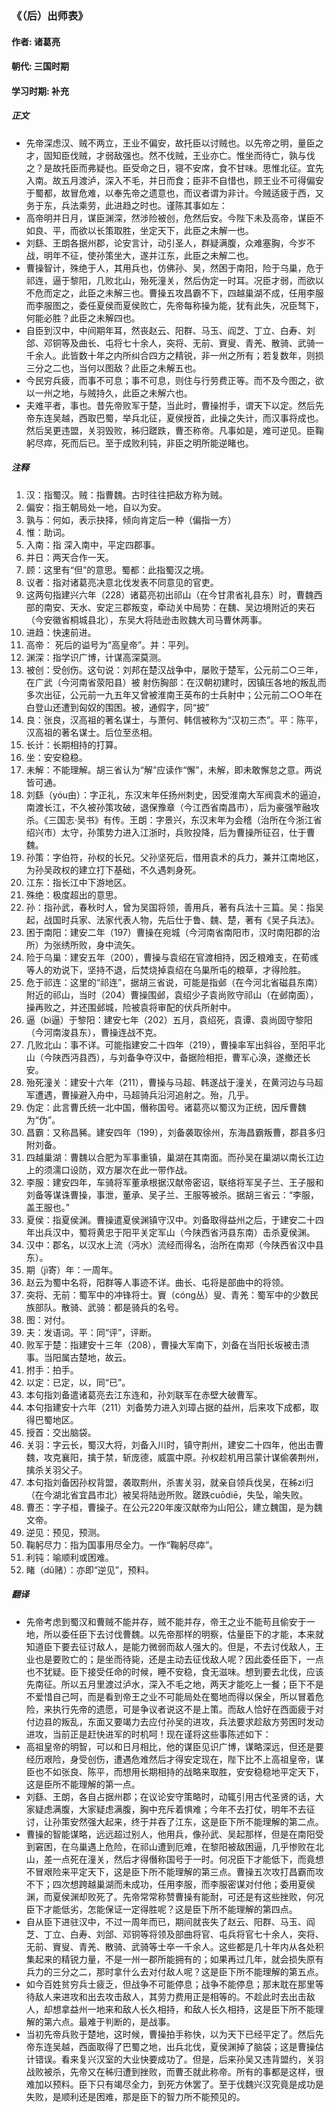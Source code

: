 ### 《（后）出师表》

#### 作者: 诸葛亮 

#### 朝代: 三国时期

#### 学习时期: 补充

##### **正文**

- 先帝深虑汉、贼不两立，王业不偏安，故托臣以讨贼也。以先帝之明，量臣之才，固知臣伐贼，才弱敌强也。然不伐贼，王业亦亡。惟坐而待亡，孰与伐之？是故托臣而弗疑也。臣受命之日，寝不安席，食不甘味。思惟北征。宜先入南。故五月渡泸，深入不毛，并日而食；臣非不自惜也，顾王业不可得偏安于蜀都，故冒危难，以奉先帝之遗意也，而议者谓为非计。今贼适疲于西，又务于东，兵法乘劳，此进趋之时也。谨陈其事如左：
- 高帝明并日月，谋臣渊深，然涉险被创，危然后安。今陛下未及高帝，谋臣不如良、平，而欲以长策取胜，坐定天下，此臣之未解一也。
- 刘繇、王朗各据州郡，论安言计，动引圣人，群疑满腹，众难塞胸，今岁不战，明年不征，使孙策坐大，遂并江东，此臣之未解二也。
- 曹操智计，殊绝于人，其用兵也，仿佛孙、吴，然困于南阳，险于乌巢，危于祁连，逼于黎阳，几败北山，殆死潼关，然后伪定一时耳。况臣才弱，而欲以不危而定之，此臣之未解三也。曹操五攻昌霸不下，四越巢湖不成，任用李服而李服图之，委任夏侯而夏侯败亡，先帝每称操为能，犹有此失，况臣驽下，何能必胜？此臣之未解四也。
- 自臣到汉中，中间期年耳，然丧赵云、阳群、马玉、阎芝、丁立、白寿、刘郃、邓铜等及曲长、屯将七十余人，突将、无前、賨叟、青羌、散骑、武骑一千余人。此皆数十年之内所纠合四方之精锐，非一州之所有；若复数年，则损三分之二也，当何以图敌？此臣之未解五也。
- 今民穷兵疲，而事不可息；事不可息，则住与行劳费正等。而不及今图之，欲以一州之地，与贼持久，此臣之未解六也。
- 夫难平者，事也。昔先帝败军于楚，当此时，曹操拊手，谓天下以定。然后先帝东连吴越，西取巴蜀，举兵北征，夏侯授首，此操之失计，而汉事将成也。然后吴更违盟，关羽毁败，秭归蹉跌，曹丕称帝。凡事如是，难可逆见。臣鞠躬尽瘁，死而后已。至于成败利钝，非臣之明所能逆睹也。

##### **注释**

1. 汉：指蜀汉。贼：指曹魏。古时往往把敌方称为贼。
2. 偏安：指王朝局处一地，自以为安。
3. 孰与：何如，表示抉择，倾向肯定后一种（偏指一方）
4. 惟：助词。
5. 入南：指 深入南中，平定四郡事。
6. 并日：两天合作一天。
7. 顾：这里有“但”的意思。蜀都：此指蜀汉之境。
8. 议者：指对诸葛亮决意北伐发表不同意见的官吏。
9. 这两句指建兴六年（228）诸葛亮初出祁山（在今甘肃省礼县东）时，曹魏西部的南安、天水、安定三郡叛变，牵动关中局势：在魏、吴边境附近的夹石（今安徽省桐城县北），东吴大将陆逊击败魏大司马曹休两事。
10. 进趋：快速前进。
11. 高帝： 死后的谥号为“高皇帝”。并：平列。
12. 渊深：指学识广博，计谋高深莫测。
13. 被创：受创伤。这句说：刘邦在楚汉战争中，屡败于楚军，公元前二○三年，在广武（今河南省荥阳县）被 射伤胸部：在汉朝初建时，因镇压各地的叛乱而多次出征，公元前一九五年又曾被淮南王英布的士兵射中；公元前二○○年在白登山还遭到匈奴的围困。被，通假字，同“披”
14. 良：张良，汉高祖的著名谋士，与萧何、韩信被称为“汉初三杰”。平：陈平，汉高祖的著名谋士。后位至丞相。
15. 长计：长期相持的打算。
16. 坐：安安稳稳。
17. 未解：不能理解。胡三省认为“解”应读作“懈”，未解，即未敢懈怠之意。两说皆可通。
18. 刘繇（yóu由）：字正礼，东汉末年任扬州刺史，因受淮南大军阀袁术的逼迫，南渡长江，不久被孙策攻破，退保豫章（今江西省南昌市），后为豪强笮融攻杀。《三国志·吴书》有传。王朗：字景兴，东汉末年为会稽（治所在今浙江省绍兴市）太守，孙策势力进入江浙时，兵败投降，后为曹操所征召，仕于曹魏。
19. 孙策：字伯符，孙权的长兄。父孙坚死后，借用袁术的兵力，兼并江南地区，为孙吴政权的建立打下基础，不久遇刺身死。
20. 江东：指长江中下游地区。
21. 殊绝：极度超出的意思。
22. 孙：指孙武，春秋时人，曾为吴国将领，善用兵，著有兵法十三篇。吴：指吴起，战国时兵家、法家代表人物，先后仕于鲁、魏、楚，著有《吴子兵法》。
23. 困于南阳：建安二年（197）曹操在宛城（今河南省南阳市，汉时南阳郡的治所）为张绣所败，身中流矢。
24. 险于乌巢：建安五年（200），曹操与袁绍在官渡相持，因乏粮难支，在荀彧等人的劝说下，坚持不退，后焚烧掉袁绍在乌巢所屯的粮草，才得险胜。
25. 危于祁连：这里的“祁连”，据胡三省说，可能是指邺（在今河北省磁县东南）附近的祁山，当时（204）曹操围邺，袁绍少子袁尚败守祁山（在邺南面），操再败之，并还围邺城，险被袁将审配的伏兵所射中。
26. 逼（bì逼）于黎阳：建安七年（202）五月，袁绍死，袁谭、袁尚固守黎阳（今河南浚县东），曹操连战不克。
27. 几败北山：事不详。可能指建安二十四年（219），曹操率军出斜谷，至阳平北山（今陕西沔县西），与刘备争夺汉中，备据险相拒，曹军心涣，遂撤还长安。
28. 殆死潼关：建安十六年（211），曹操与马超、韩遂战于潼关，在黄河边与马超军遭遇，曹操避入舟中，马超骑兵沿河追射之。殆，几乎。
29. 伪定：此言曹氏统一北中国，僭称国号。诸葛亮以蜀汉为正统，因斥曹魏为“伪”。
30. 昌霸：又称昌豨。建安四年（199），刘备袭取徐州，东海昌霸叛曹，郡县多归附刘备。
31. 四越巢湖：曹魏以合肥为军事重镇，巢湖在其南面。而孙吴在巢湖以南长江边上的须濡口设防，双方屡次在此一带作战。
32. 李服：建安四年，车骑将军董承根据汉献帝密诏，联络将军吴子兰、王子服和刘备等谋诛曹操，事泄，董承、吴子兰、王服等被杀。据胡三省云：“李服，盖王服也。”
33. 夏侯：指夏侯渊。曹操遣夏侯渊镇守汉中。刘备取得益州之后，于建安二十四年出兵汉中，蜀将黄忠于阳平关定军山（今陕西省沔县东南）击杀夏侯渊。
34. 汉中：郡名，以汉水上流（沔水）流经而得名，治所在南郑（今陕西省汉中县东）。
35. 期（jì寄）年：一周年。
36. 赵云为蜀中名将，阳群等人事迹不详。曲长、屯将是部曲中的将领。
37. 突将、无前：蜀军中的冲锋将士。賨（cóng丛）叟、青羌：蜀军中的少数民族部队。散骑、武骑：都是骑兵的名号。
38. 图：对付。
39. 夫：发语词。平：同“评”，评断。
40. 败军于楚：指建安十三年（208），曹操大军南下，刘备在当阳长坂被击溃事。当阳属古楚地，故云。
41. 拊手：拍手。
42. 以定：已定，以，同“已”。
43. 本句指刘备遣诸葛亮去江东连和，孙刘联军在赤壁大破曹军。
44. 本句指建安十六年（211）刘备势力进入刘璋占据的益州，后来攻下成都，取得巴蜀地区。
45. 授首：交出脑袋。
46. 关羽：字云长，蜀汉大将，刘备入川时，镇守荆州，建安二十四年，他出击曹魏，攻克襄阳，擒于禁，斩庞德，威震中原。孙权趁机用吕蒙计谋偷袭荆州，擒杀关羽父子。
47. 本句指刘备因孙权背盟，袭取荆州，杀害关羽，就亲自领兵伐吴，在秭zi归（在今湖北省宜昌市北）被吴将陆逊所败。蹉跌cuōdiē，失坠，喻失败。
48. 曹丕：字子桓，曹操子。在公元220年废汉献帝为山阳公，建立魏国，是为魏文帝。
49. 逆见：预见，预测。
50. 鞠躬尽力：指为国事用尽全力。一作“鞠躬尽瘁”。
51. 利钝：喻顺利或困难。
52. 睹（dǔ赌）：亦即“逆见”，预料。

##### **翻译**

- 先帝考虑到蜀汉和曹贼不能并存，贼不能并存，帝王之业不能苟且偷安于一地，所以委任臣下去讨伐曹魏。以先帝那样的明察，估量臣下的才能，本来就知道臣下要去征讨敌人，是能力微弱而敌人强大的。但是，不去讨伐敌人，王业也是要败亡的；是坐而待毙，还是主动去征伐敌人呢？因此委任臣下，一点也不犹疑。臣下接受任命的时候，睡不安稳，食无滋味。想到要去北伐，应该先南征。所以五月里渡过泸水，深入不毛之地，两天才能吃上一餐；臣下不是不爱惜自己呵，而是看到帝王之业不可能局处在蜀地而得以保全，所以冒着危险，来执行先帝的遗愿，可是争议者说这不是上策。而敌人恰好在西面疲于对付边县的叛乱，东面又要竭力去应付孙吴的进攻，兵法要求趁敌方劳困时发动进攻，当前正是赶快进军的时机呵！现在谨将这些事陈述如下：
- 高祖皇帝的明智，可以和日月相比，他的谋臣见识广博，谋略深远，但还是要经历艰险，身受创伤，遭遇危难然后才得安定现在，陛下比不上高祖皇帝，谋臣也不如张良、陈平，而想用长期相持的战略来取胜，安安稳稳地平定天下，这是臣所不能理解的第一点。
- 刘繇、王朗，各自占据州郡；在议论安守策略时，动辄引用古代圣贤的话，大家疑虑满腹，大家疑虑满腹，胸中充斥着惧难；今年不去打仗，明年不去征讨，让孙策安然强大起来，终于并吞了江东，这是臣下所不能理解的第二点。
- 曹操的智能谋略，远远超过别人，他用兵，像孙武、吴起那样，但是在南阳受到窘困，在乌巢遇上危险，在祁山遭到厄难，在黎阳被敌困逼，几乎惨败在北山，差一点死在潼关，然后才得僭称国号于一时。何况臣下才能低下，而竟想不冒艰险来平定天下，这是臣下所不能理解的第三点。曹操五次攻打昌霸而攻不下；四次想跨越巢湖而未成功，任用李服，而李服密谋对付他；委用夏侯渊，而夏侯渊却败死了。先帝常常称赞曹操有能耐，可还是有这些挫败，何况臣下才能低劣，怎能保证一定得胜呢？这是臣下所不能理解的第四点。
- 自从臣下进驻汉中，不过一周年而已，期间就丧失了赵云、阳群、马玉、阎芝、丁立、白寿、刘郃、邓铜等将领及部曲将官、屯兵将官七十余人，突将、无前、賨叟、青羌、散骑、武骑等士卒一千余人。这些都是几十年内从各处积集起来的精锐力量，不是一州一郡所能拥有的；如果再过几年，就会损失原有兵力的三分之二，那时拿什么去对付敌人呢？这是臣下所不能理解的第五点。
- 如今百姓贫穷兵士疲乏，但战争不可能停息；战争不能停息；那末耽在那里等待敌人来进攻和出去攻击敌人，其劳力费用正是相等的。不趁此时去出击敌人，却想拿益州一地来和敌人长久相持，和敌人长久相持，这是臣下所不能理解的第六点。最难于判断的，是战事。
- 当初先帝兵败于楚地，这时候，曹操拍手称快，以为天下已经平定了。然后先帝东连吴越，西面取得了巴蜀之地，出兵北伐，夏侯渊掉了脑袋；这是曹操估计错误。看来复兴汉室的大业快要成功了。但是，后来孙吴又违背盟约，关羽战败被杀，先帝又在秭归遭到挫败，而曹丕就此称帝。所有的事都是这样，很难加以预料。臣下只有竭尽全力，到死方休罢了。至于伐魏兴汉究竟是成功是失败，是顺利还是困难，那是臣下的智力所不能预见的。